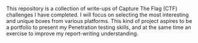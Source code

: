 This repository is a collection of write-ups of Capture The Flag (CTF) challenges I have completed. I will focus on selecting the most interesting and unique boxes from various platforms. This kind of project aspires to be a portfolio to present my Penetration testing skills, and at the same time an exercise to improve my report-writing understanding.

